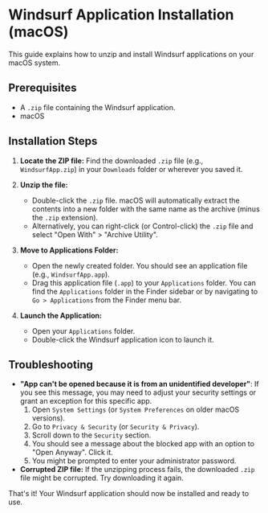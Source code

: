 # Windsurf Application Installation (macOS)

This guide explains how to unzip and install Windsurf applications on your macOS system.

## Prerequisites

-   A `.zip` file containing the Windsurf application.
-   macOS

## Installation Steps

1.  **Locate the ZIP file:** Find the downloaded `.zip` file (e.g., `WindsurfApp.zip`) in your `Downloads` folder or wherever you saved it.

2.  **Unzip the file:**
    *   Double-click the `.zip` file. macOS will automatically extract the contents into a new folder with the same name as the archive (minus the `.zip` extension).
    *   Alternatively, you can right-click (or Control-click) the `.zip` file and select "Open With" > "Archive Utility".

3.  **Move to Applications Folder:**
    *   Open the newly created folder. You should see an application file (e.g., `WindsurfApp.app`).
    *   Drag this application file (`.app`) to your `Applications` folder. You can find the `Applications` folder in the Finder sidebar or by navigating to `Go > Applications` from the Finder menu bar.

4.  **Launch the Application:**
    *   Open your `Applications` folder.
    *   Double-click the Windsurf application icon to launch it.

## Troubleshooting

*   **"App can't be opened because it is from an unidentified developer"**: 
    If you see this message, you may need to adjust your security settings or grant an exception for this specific app.
    1.  Open `System Settings` (or `System Preferences` on older macOS versions).
    2.  Go to `Privacy & Security` (or `Security & Privacy`).
    3.  Scroll down to the `Security` section.
    4.  You should see a message about the blocked app with an option to "Open Anyway". Click it.
    5.  You might be prompted to enter your administrator password.
*   **Corrupted ZIP file:** If the unzipping process fails, the downloaded `.zip` file might be corrupted. Try downloading it again.

That's it! Your Windsurf application should now be installed and ready to use.

